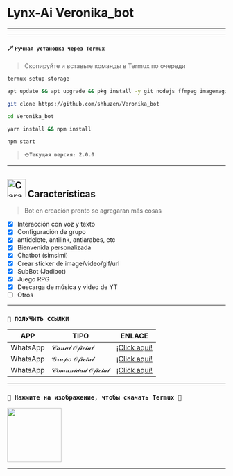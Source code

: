 # Lynx-Ai Veronika_bot

---

<!-- <img src="https://i.ibb.co/Y7mhFdf/file.jpg" alt="Lynx Logo">  -->

---

#### **🪄 `Ручная установка через Termux`**

> Скопируйте и вставьте команды в Termux по очереди

```bash
termux-setup-storage
```

```bash
apt update && apt upgrade && pkg install -y git nodejs ffmpeg imagemagick yarn
```

```bash
git clone https://github.com/shhuzen/Veronika_bot
```

```bash
cd Veronika_bot
```

```bash
yarn install && npm install
```

```bash
npm start
```

> **`⛄Текущая версия: 2.0.0`**

---

## <img src="https://i.pinimg.com/originals/73/69/6e/73696e022df7cd5cb3d999c6875361dd.gif" alt="Características" width="42" height="42"> Características

> Bot en creación pronto se agregaran más cosas

- [x] Interacción con voz y texto
- [x] Configuración de grupo
- [x] antidelete, antilink, antiarabes, etc
- [x] Bienvenida personalizada
- [x] Chatbot (simsimi)
- [x] Crear sticker de image/video/gif/url
- [x] SubBot (Jadibot)
- [x] Juego RPG
- [x] Descarga de música y video de YT
- [ ] Otros

---

### **`🔗 ПОЛУЧИТЬ ССЫЛКИ`**

<summary>
  
| APP | TIPO | ENLACE |
|------|-------------|-------|
| WhatsApp | 𝒞𝒶𝓃𝒶𝓁 𝒪𝒻𝒾𝒸𝒾𝒶𝓁 | [¡Click aquí!]() |
| WhatsApp | 𝒢𝓇𝓊𝓅𝑜 𝒪𝒻𝒾𝒸𝒾𝒶𝓁 | [¡Click aquí!]() |
| WhatsApp | 𝒞𝑜𝓂𝓊𝓃𝒾𝒹𝒶𝒹 𝒪𝒻𝒾𝒸𝒾𝒶𝓁 | [¡Click aquí!]() |

</summary>

---

### **`🌠 Нажмите на изображение, чтобы скачать Termux 🌠`**

<a
href="https://www.mediafire.com/file/3hsvi3xkpq3a64o/termux_118.a"><img src="https://qu.ax/finc.jpg" height="125px"></a>

<div align=>

---
